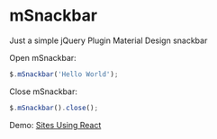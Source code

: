 # mSnackbar
Just a simple jQuery Plugin Material Design snackbar

Open mSnackbar:
```js
$.mSnackbar('Hello World');
```

Close mSnackbar:
```js
$.mSnackbar().close();
```


Demo: [Sites Using React](https://lukas-vollmer.github.io/mSnackbar/demo/)